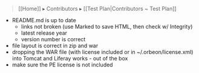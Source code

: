 > [[Home]] ▸ Contributors ▸ [[Test Plan|Contributors ~ Test Plan]]

- README.md is up to date
  - links not broken (use Marked to save HTML, then check w/ Integrity)
  - latest release year
  - version number is correct
- file layout is correct in zip and war
- dropping the WAR file (with license included or in ~/.orbeon/license.xml) into Tomcat and Liferay works - out of the box
- make sure the PE license is not included